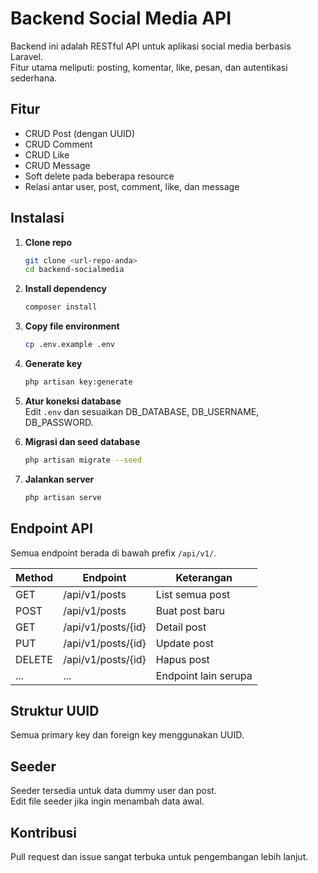 # Backend Social Media API

Backend ini adalah RESTful API untuk aplikasi social media berbasis Laravel.  
Fitur utama meliputi: posting, komentar, like, pesan, dan autentikasi sederhana.

## Fitur

-   CRUD Post (dengan UUID)
-   CRUD Comment
-   CRUD Like
-   CRUD Message
-   Soft delete pada beberapa resource
-   Relasi antar user, post, comment, like, dan message

## Instalasi

1. **Clone repo**

    ```sh
    git clone <url-repo-anda>
    cd backend-socialmedia
    ```

2. **Install dependency**

    ```sh
    composer install
    ```

3. **Copy file environment**

    ```sh
    cp .env.example .env
    ```

4. **Generate key**

    ```sh
    php artisan key:generate
    ```

5. **Atur koneksi database**  
   Edit `.env` dan sesuaikan DB_DATABASE, DB_USERNAME, DB_PASSWORD.

6. **Migrasi dan seed database**

    ```sh
    php artisan migrate --seed
    ```

7. **Jalankan server**
    ```sh
    php artisan serve
    ```

## Endpoint API

Semua endpoint berada di bawah prefix `/api/v1/`.

| Method | Endpoint           | Keterangan           |
| ------ | ------------------ | -------------------- |
| GET    | /api/v1/posts      | List semua post      |
| POST   | /api/v1/posts      | Buat post baru       |
| GET    | /api/v1/posts/{id} | Detail post          |
| PUT    | /api/v1/posts/{id} | Update post          |
| DELETE | /api/v1/posts/{id} | Hapus post           |
| ...    | ...                | Endpoint lain serupa |

## Struktur UUID

Semua primary key dan foreign key menggunakan UUID.

## Seeder

Seeder tersedia untuk data dummy user dan post.  
Edit file seeder jika ingin menambah data awal.

## Kontribusi

Pull request dan issue sangat terbuka untuk pengembangan lebih lanjut.
